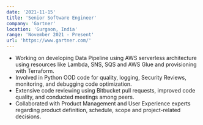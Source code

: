 ```yaml
---
date: '2021-11-15'
title: 'Senior Software Engineer'
company: 'Gartner'
location: 'Gurgaon, India'
range: 'November 2021 - Present'
url: 'https://www.gartner.com/'
---
```


- Working on developing Data Pipeline using AWS serverless architecture using resources like Lambda, SNS, SQS and AWS Glue and provisioning with Terraform.
- Involved in Python OOD code for quality, logging, Security Reviews, monitoring, and debugging code optimization.
- Extensive code reviewing using Bitbucket pull requests, improved code quality, and conducted meetings among peers.
- Collaborated with Product Management and User Experience experts regarding product definition, schedule, scope and project-related decisions.
